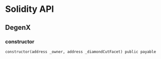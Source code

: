 # Solidity API

## DegenX

### constructor

```solidity
constructor(address _owner, address _diamondCutFacet) public payable
```

